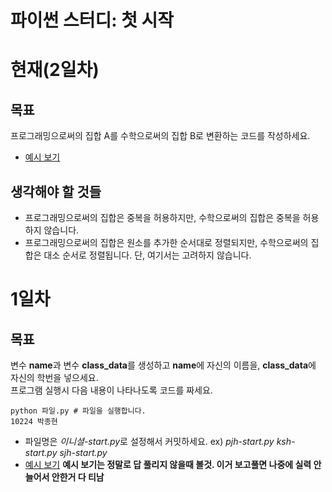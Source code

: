 파이썬 스터디: 첫 시작
=======
# 현재(2일차)
## 목표
프로그래밍으로써의 집합 A를 수학으로써의 집합 B로 변환하는 코드를 작성하세요.
 * [예시 보기](./example2.py)
## 생각해야 할 것들
 * 프로그래밍으로써의 집합은 중복을 허용하지만, 수학으로써의 집합은 중복을 허용하지 않습니다.
 * 프로그래밍으로써의 집합은 원소를 추가한 순서대로 정렬되지만, 수학으로써의 집합은 대소 순서로 정렬됩니다. 단, 여기서는 고려하지 않습니다.

# 1일차
## 목표

변수 **name**과 변수 **class_data**를 생성하고 **name**에 자신의 이름을, **class_data**에 자신의 학번을 넣으세요.  
프로그램 실행시 다음 내용이 나타나도록 코드를 짜세요.   
```
python 파일.py # 파일을 실행합니다.
10224 박종현
```

 * 파일명은 *이니셜-start.py*로 설정해서 커밋하세요.
 ex) *pjh-start.py* *ksh-start.py* *sjh-start.py*
 * [예시 보기](./example1.py) **__예시 보기는 정말로 답 풀리지 않을때 볼것. 이거 보고풀면 나중에 실력 안늘어서 안한거 다 티남__**
